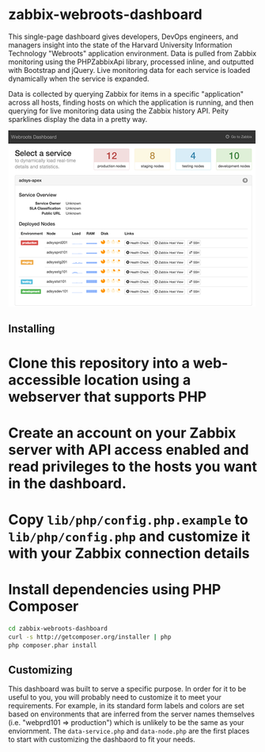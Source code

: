 zabbix-webroots-dashboard
=========================

This single-page dashboard gives developers, DevOps engineers, and managers insight into the state of the Harvard
University Information Technology "Webroots" application environment.  Data is pulled from Zabbix monitoring using
the PHPZabbixApi library, processed inline, and outputted with Bootstrap and jQuery.  Live monitoring data for each
service is loaded dynamically when the service is expanded.

Data is collected by querying Zabbix for items in a specific "application" across all hosts, finding hosts on which
the application is running, and then querying for live monitoring data using the Zabbix history API.  Peity sparklines
display the data in a pretty way.

![screenshot](lib/screenshot.png "Screenshot")

Installing
----------
# Clone this repository into a web-accessible location using a webserver that supports PHP
# Create an account on your Zabbix server with API access enabled and read privileges to the hosts you want in the dashboard.
# Copy `lib/php/config.php.example` to `lib/php/config.php` and customize it with your Zabbix connection details
# Install dependencies using PHP Composer
```bash
cd zabbix-webroots-dashboard
curl -s http://getcomposer.org/installer | php
php composer.phar install
```

Customizing
-----------
This dashboard was built to serve a specific purpose. In order for it to be useful to you, you will probably need to customize it to meet your requirements. For example, in its standard form labels and colors are set based on environments that are inferred from the server names themselves (i.e. "webprd101 => production") which is unlikely to be the same as your enviornment.  The `data-service.php` and `data-node.php` are the first places to start with customizing the dashbaord to fit your needs.
